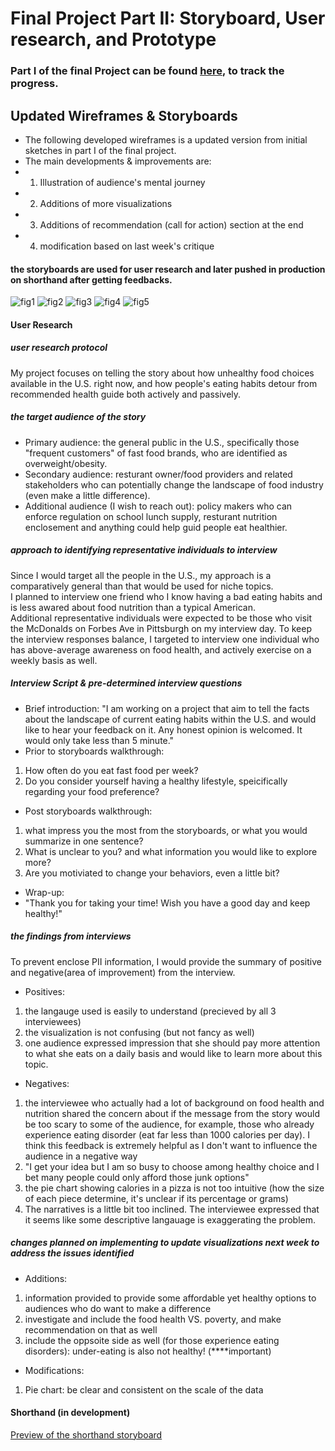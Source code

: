 # Final Project Part II: Storyboard, User research, and Prototype
### Part I of the final Project can be found [here](https://ireneziyouli.github.io/data-visualization-portfolio/Final_project_idea), to track the progress.

## Updated Wireframes & Storyboards
- The following developed wireframes is a updated version from initial sketches in part I of the final project.
- The main developments & improvements are:
- 1. Illustration of audience's mental journey
- 2. Additions of more visualizations 
- 3. Additions of recommendation (call for action) section at the end
- 4. modification based on last week's critique

#### the storyboards are used for user research and later pushed in production on shorthand after getting feedbacks.
![fig1](/img/part2_1.jpg)
![fig2](/img/part2_2.jpg)
![fig3](/img/part2_3.jpg)
![fig4](/img/part2_4.jpg)
![fig5](/img/part2_5.jpg)

#### User Research
##### user research protocol
My project focuses on telling the story about how unhealthy food choices available in the U.S. right now, and how people's eating habits detour from recommended health guide both actively and passively.
##### the target audience of the story
- Primary audience: the general public in the U.S., specifically those "frequent customers" of fast food brands, who are identified as overweight/obesity.
- Secondary audience: resturant owner/food providers and related stakeholders who can potentially change the landscape of food industry (even make a little difference).
- Additional audience (I wish to reach out): policy makers who can enforce regulation on school lunch supply, resturant nutrition enclosement and anything could help guid people eat healthier.

##### approach to identifying representative individuals to interview
Since I would target all the people in the U.S., my approach is a comparatively general than that would be used for niche topics. <br/>
I planned to interview one friend who I know having a bad eating habits and is less awared about food nutrition than a typical American.   
Additional representative individuals were expected to be those who visit the McDonalds on Forbes Ave in Pittsburgh on my interview day.
To keep the interview responses balance, I targeted to interview one individual who has above-average awareness on food health, and actively exercise on a weekly basis as well. 
##### Interview Script & pre-determined interview questions
- Brief introduction:
"I am working on a project that aim to tell the facts about the landscape of current eating habits within the U.S. and would like to hear your feedback on it. Any honest opinion is welcomed. It would only take less than 5 minute."
- Prior to storyboards walkthrough:
1. How often do you eat fast food per week? 
2. Do you consider yourself having a healthy lifestyle, speicifically regarding your food preference?
- Post storyboards walkthrough:
1. what impress you the most from the storyboards, or what you would summarize in one sentence?
2. What is unclear to you? and what information you would like to explore more?
3. Are you motiviated to change your behaviors, even a little bit?
- Wrap-up:
- "Thank you for taking your time! Wish you have a good day and keep healthy!"
##### the findings from interviews
To prevent enclose PII information, I would provide the summary of positive and negative(area of improvement) from the interview.
- Positives:
1. the langauge used is easily to understand (precieved by all 3 interviewees)
2. the visualization is not confusing (but not fancy as well)
3. one audience expressed impression that she should pay more attention to what she eats on a daily basis and would like to learn more about this topic. 
- Negatives:
1. the interviewee who actually had a lot of background on food health and nutrition shared the concern about if the message from the story would be too scary to some of the audience, for example, those who already experience eating disorder (eat far less than 1000 calories per day). I think this feedback is extremely helpful as I don't want to influence the audience in a negative way
2. "I get your idea but I am so busy to choose among healthy choice and I bet many people could only afford those junk options"
3. the pie chart showing calories in a pizza is not too intuitive (how the size of each piece determine, it's unclear if its percentage or grams)
4. The narratives is a little bit too inclined. The interviewee expressed that it seems like some descriptive langauage is exaggerating the problem.

##### changes planned on implementing to update visualizations next week to address the issues identified
- Additions:
1. information provided to provide some affordable yet healthy options to audiences who do want to make a difference
2. investigate and include the food health VS. poverty, and make recommendation on that as well
3. include the oppsoite side as well (for those experience eating disorders): under-eating is also not healthy! (****important)
- Modifications:
1. Pie chart: be clear and consistent on the scale of the data


#### Shorthand (in development)
<script src="https://carnegiemellon.shorthandstories.com/how-healthy-we-are-right-now/embed.js"></script>
[Preview of the shorthand storyboard](https://preview.shorthand.com/e8jbm79uX6HjcrJE)
